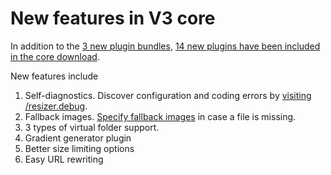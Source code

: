
# New features in V3 core

In addition to the [3 new plugin bundles](/plugins), [14 new plugins have been included in the core download](/plugins/free). 

New features include

1. Self-diagnostics. Discover configuration and coding errors by [visiting /resizer.debug](/plugins/diagnostics). 
2. Fallback images. [Specify fallback images](/plugins/image404) in case a file is missing. 
3. 3 types of virtual folder support.
4. Gradient generator plugin
5. Better size limiting options
6. Easy URL rewriting
